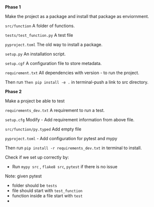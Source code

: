 

**Phase 1**

Make the project as a package and install that package as enviornment.

`src/function` A folder of functions.

`tests/test_function.py` A test file

`pyproject.toml` The old way to install a package.

`setup.py` An installation script. 

`setup.cgf` A configuration file to store metadata. 

`requirement.txt` All dependencies with version - to run the project. 

Then run `Then pip install -e .` in terminal-push a link to src directory.

**Phase 2**

Make a project be able to test

`requirements_dev.txt` A requirement to run a test. 

`setup.cfg` Modify - Add requirement information from above file.

`src/function/py.typed` Add empty file

`pyproject.toml` - Add configuration for pytest and mypy

Then run `pip install -r requirements_dev.txt` in terminal to install.

Check if we set up correctly by:
- Run `mypy src` , `flake8 src`, `pytest` if there is no issue

Note: given pytest
- folder should be `tests`
- file should start with `test_function`
- function inside a file start with `test`
- 

